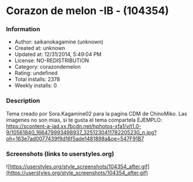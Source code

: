 # Corazon de melon -IB - (104354)

### Information
- Author: saikanokagamine (unknown)
- Created at: unknown
- Updated at: 12/31/2014, 5:49:04 PM
- License: NO-REDISTRIBUTION
- Category: corazondemelon
- Rating: undefined
- Total installs: 2378
- Weekly installs: 0


### Description
Tema creado por Sora.Kagamine02 para la pagina CDM de ChinoMiko. Las imagenes no son mias, si te gusta el tema compartela
EJEMPLO:
https://scontent-a-iad.xx.fbcdn.net/hphotos-xfa1/v/t1.0-9/10561840_166479993498937_3251230411782205230_n.jpg?oh=163e7ad0077439f9d16f5ade1481898a&oe=547F91B7


### Screenshots (links to userstyles.org)
![https://userstyles.org/style_screenshots/104354_after.gif](https://userstyles.org/style_screenshots/104354_after.gif)


